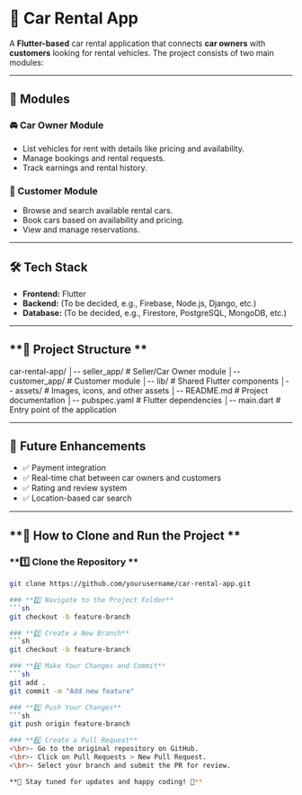 # **🚗 Car Rental App**  

A **Flutter-based** car rental application that connects **car owners** with **customers** looking for rental vehicles. The project consists of two main modules:  

---

## **📌 Modules**  

### **🚘 Car Owner Module**  
- List vehicles for rent with details like pricing and availability.  
- Manage bookings and rental requests.  
- Track earnings and rental history.  

### **🏁 Customer Module**  
- Browse and search available rental cars.  
- Book cars based on availability and pricing.  
- View and manage reservations.  

---

## **🛠️ Tech Stack**  
- **Frontend:** Flutter  
- **Backend:** (To be decided, e.g., Firebase, Node.js, Django, etc.)  
- **Database:** (To be decided, e.g., Firestore, PostgreSQL, MongoDB, etc.)  

---

## **📂 Project Structure ** 
car-rental-app/ │-- seller_app/ # Seller/Car Owner module │-- customer_app/ # Customer module │-- lib/ # Shared Flutter components │-- assets/ # Images, icons, and other assets │-- README.md # Project documentation │-- pubspec.yaml # Flutter dependencies │-- main.dart # Entry point of the application

---

## **🚀 Future Enhancement**s  
- ✅ Payment integration  
- ✅ Real-time chat between car owners and customers  
- ✅ Rating and review system  
- ✅ Location-based car search  

---

## **🔄 How to Clone and Run the Project ** 

### **1️⃣ Clone the Repository ** 
```sh
git clone https://github.com/yourusername/car-rental-app.git

### **2️⃣ Navigate to the Project Folder**
```sh
git checkout -b feature-branch

### **3️⃣ Create a New Branch**
```sh
git checkout -b feature-branch

### **4️⃣ Make Your Changes and Commit**
```sh
git add .
git commit -m "Add new feature"

### **5️⃣ Push Your Changes**
```sh
git push origin feature-branch

### **6️⃣ Create a Pull Request**
<\br>- Go to the original repository on GitHub.
<\br>- Click on Pull Requests > New Pull Request.
<\br>- Select your branch and submit the PR for review.

**🚀 Stay tuned for updates and happy coding! 🚀**


